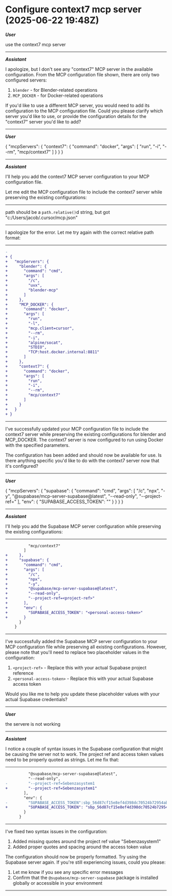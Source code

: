 <!-- Generated by SpecStory -->

# Configure context7 mcp server (2025-06-22 19:48Z)

_**User**_

use the context7 mcp server

---

_**Assistant**_

I apologize, but I don't see any "context7" MCP server in the available configuration. From the MCP configuration file shown, there are only two configured servers:

1. `blender` - for Blender-related operations
2. `MCP_DOCKER` - for Docker-related operations

If you'd like to use a different MCP server, you would need to add its configuration to the MCP configuration file. Could you please clarify which server you'd like to use, or provide the configuration details for the "context7" server you'd like to add?

---

_**User**_

{
  "mcpServers": {
    "context7": {
      "command": "docker",
      "args": [
        "run",
        "-i",
        "--rm",
        "mcp/context7"
      ]
    }
  }
}

---

_**Assistant**_

I'll help you add the context7 MCP server configuration to your MCP configuration file.

Let me edit the MCP configuration file to include the context7 server while preserving the existing configurations:

---

path should be a `path.relative()`d string, but got "c:/Users/jacob/.cursor/mcp.json"

---

I apologize for the error. Let me try again with the correct relative path format:

---

```diff
- 
+ {
+   "mcpServers": {
+     "blender": {
+       "command": "cmd",
+       "args": [
+         "/c",
+         "uvx",
+         "blender-mcp"
+       ]
+     },
+     "MCP_DOCKER": {
+       "command": "docker",
+       "args": [
+         "run",
+         "-l",
+         "mcp.client=cursor",
+         "--rm",
+         "-i",
+         "alpine/socat",
+         "STDIO",
+         "TCP:host.docker.internal:8811"
+       ]
+     },
+     "context7": {
+       "command": "docker",
+       "args": [
+         "run",
+         "-i",
+         "--rm",
+         "mcp/context7"
+       ]
+     }
+   }
+ } 
```

---

I've successfully updated your MCP configuration file to include the context7 server while preserving the existing configurations for blender and MCP_DOCKER. The context7 server is now configured to run using Docker with the specified parameters.

The configuration has been added and should now be available for use. Is there anything specific you'd like to do with the context7 server now that it's configured?

---

_**User**_

{
  "mcpServers": {
    "supabase": {
      "command": "cmd",
      "args": [
        "/c",
        "npx",
        "-y",
        "@supabase/mcp-server-supabase@latest",
        "--read-only",
        "--project-ref=<project-ref>"
      ],
      "env": {
        "SUPABASE_ACCESS_TOKEN": "<personal-access-token>"
      }
    }
  }
}

---

_**Assistant**_

I'll help you add the Supabase MCP server configuration while preserving the existing configurations:

---

```diff
          "mcp/context7"
        ]
+     },
+     "supabase": {
+       "command": "cmd",
+       "args": [
+         "/c",
+         "npx",
+         "-y",
+         "@supabase/mcp-server-supabase@latest",
+         "--read-only",
+         "--project-ref=<project-ref>"
+       ],
+       "env": {
+         "SUPABASE_ACCESS_TOKEN": "<personal-access-token>"
+       }
      }
    }
```

---

I've successfully added the Supabase MCP server configuration to your MCP configuration file while preserving all existing configurations. However, please note that you'll need to replace two placeholder values in the configuration:

1. `<project-ref>` - Replace this with your actual Supabase project reference
2. `<personal-access-token>` - Replace this with your actual Supabase access token

Would you like me to help you update these placeholder values with your actual Supabase credentials?

---

_**User**_

the servere is not working

---

_**Assistant**_

I notice a couple of syntax issues in the Supabase configuration that might be causing the server not to work. The project ref and access token values need to be properly quoted as strings. Let me fix that:

---

```diff
          "@supabase/mcp-server-supabase@latest",
          "--read-only",
-         "--project-ref=Sebenzasystem1
+         "--project-ref=Sebenzasystem1"
        ],
        "env": {
-         "SUPABASE_ACCESS_TOKEN":sbp_56d87cf15e8ef4d398dc70524b72954aba8567cc
+         "SUPABASE_ACCESS_TOKEN": "sbp_56d87cf15e8ef4d398dc70524b72954aba8567cc"
        }
      }
```

---

I've fixed two syntax issues in the configuration:
1. Added missing quotes around the project ref value "Sebenzasystem1"
2. Added proper quotes and spacing around the access token value

The configuration should now be properly formatted. Try using the Supabase server again. If you're still experiencing issues, could you please:
1. Let me know if you see any specific error messages
2. Confirm that the `@supabase/mcp-server-supabase` package is installed globally or accessible in your environment

---

